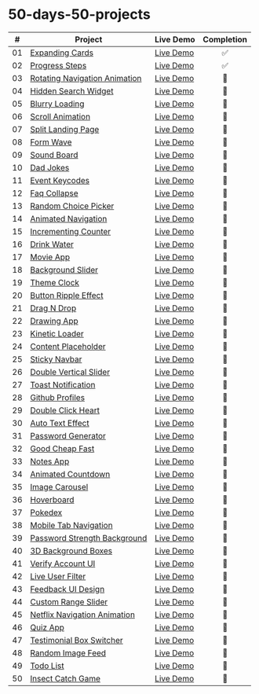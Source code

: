 # 50-days-50-projects

|  #  | Project                                                                                                                     | Live Demo     | Completion                                                                    |
| :-: | --------------------------------------------------------------------------------------------------------------------------- | --------------------------------------------------------------------------------- | :----------------------: |
| 01  | [Expanding Cards](https://github.com/lvSojen/50-days-50-projects/tree/main/day1) | [Live Demo](https://lvsojen.github.io/50-days-50-projects/day1/) | ✅ |
| 02  | [Progress Steps](https://github.com/lvSojen/50-days-50-projects/tree/main/day2) | [Live Demo](https://lvsojen.github.io/50-days-50-projects/day2/) | ✅ |
| 03  | [Rotating Navigation Animation](https://github.com/lvSojen/50-days-50-projects/tree/main/day3) | [Live Demo](https://lvsojen.github.io/50-days-50-projects/day3/) | 🚧 |
| 04  | [Hidden Search Widget](https://github.com/lvSojen/50-days-50-projects/tree/main/day4) | [Live Demo](https://lvsojen.github.io/50-days-50-projects/day4/) | 🚧 |
| 05  | [Blurry Loading](https://github.com/lvSojen/50-days-50-projects/tree/main/day5) | [Live Demo](https://lvsojen.github.io/50-days-50-projects/day5/) | 🚧 |
| 06  | [Scroll Animation](https://github.com/lvSojen/50-days-50-projects/tree/main/day6) | [Live Demo](https://lvsojen.github.io/50-days-50-projects/day6/) | 🚧 |
| 07  | [Split Landing Page](https://github.com/lvSojen/50-days-50-projects/tree/main/day7) | [Live Demo](https://lvsojen.github.io/50-days-50-projects/day7/) | 🚧 |
| 08  | [Form Wave](https://github.com/lvSojen/50-days-50-projects/tree/main/day8) | [Live Demo](https://lvsojen.github.io/50-days-50-projects/day8/) | 🚧 |
| 09  | [Sound Board](https://github.com/lvSojen/50-days-50-projects/tree/main/day9) | [Live Demo](https://lvsojen.github.io/50-days-50-projects/day9/) | 🚧 |
| 10  | [Dad Jokes](https://github.com/lvSojen/50-days-50-projects/tree/main/day10) | [Live Demo](https://lvsojen.github.io/50-days-50-projects/day10/) | 🚧 |
| 11  | [Event Keycodes](https://github.com/lvSojen/50-days-50-projects/tree/main/day11) | [Live Demo](https://lvsojen.github.io/50-days-50-projects/day11/) | 🚧 |
| 12  | [Faq Collapse](https://github.com/lvSojen/50-days-50-projects/tree/main/day12) | [Live Demo](https://lvsojen.github.io/50-days-50-projects/day12/) | 🚧 |
| 13  | [Random Choice Picker](https://github.com/lvSojen/50-days-50-projects/tree/main/day13) | [Live Demo](https://lvsojen.github.io/50-days-50-projects/day13/) | 🚧 |
| 14  | [Animated Navigation](https://github.com/lvSojen/50-days-50-projects/tree/main/day14) | [Live Demo](https://lvsojen.github.io/50-days-50-projects/day14/) | 🚧 |
| 15  | [Incrementing Counter](https://github.com/lvSojen/50-days-50-projects/tree/main/day15) | [Live Demo](https://lvsojen.github.io/50-days-50-projects/day15/) | 🚧 |
| 16  | [Drink Water](https://github.com/lvSojen/50-days-50-projects/tree/main/day16) | [Live Demo](https://lvsojen.github.io/50-days-50-projects/day16/) | 🚧 |
| 17  | [Movie App](https://github.com/lvSojen/50-days-50-projects/tree/main/day17) | [Live Demo](https://lvsojen.github.io/50-days-50-projects/day17/) | 🚧 |
| 18  | [Background Slider](https://github.com/lvSojen/50-days-50-projects/tree/main/day18) | [Live Demo](https://lvsojen.github.io/50-days-50-projects/day18/) | 🚧 |
| 19  | [Theme Clock](https://github.com/lvSojen/50-days-50-projects/tree/main/day19) | [Live Demo](https://lvsojen.github.io/50-days-50-projects/day19/) | 🚧 |
| 20  | [Button Ripple Effect](https://github.com/lvSojen/50-days-50-projects/tree/main/day20) | [Live Demo](https://lvsojen.github.io/50-days-50-projects/day20/) | 🚧 |
| 21  | [Drag N Drop](https://github.com/lvSojen/50-days-50-projects/tree/main/day21) | [Live Demo](https://lvsojen.github.io/50-days-50-projects/day21/) | 🚧 |
| 22  | [Drawing App](https://github.com/lvSojen/50-days-50-projects/tree/main/day22) | [Live Demo](https://lvsojen.github.io/50-days-50-projects/day22/) | 🚧 |
| 23  | [Kinetic Loader](https://github.com/lvSojen/50-days-50-projects/tree/main/day23) | [Live Demo](https://lvsojen.github.io/50-days-50-projects/day23/) | 🚧 |
| 24  | [Content Placeholder](https://github.com/lvSojen/50-days-50-projects/tree/main/day24) | [Live Demo](https://lvsojen.github.io/50-days-50-projects/day24/) | 🚧 |
| 25  | [Sticky Navbar](https://github.com/lvSojen/50-days-50-projects/tree/main/day25) | [Live Demo](https://lvsojen.github.io/50-days-50-projects/day25/) | 🚧 |
| 26  | [Double Vertical Slider](https://github.com/lvSojen/50-days-50-projects/tree/main/day26) | [Live Demo](https://lvsojen.github.io/50-days-50-projects/day26/) | 🚧 |
| 27  | [Toast Notification](https://github.com/lvSojen/50-days-50-projects/tree/main/day27) | [Live Demo](https://lvsojen.github.io/50-days-50-projects/day27/) | 🚧 |
| 28  | [Github Profiles](https://github.com/lvSojen/50-days-50-projects/tree/main/day28) | [Live Demo](https://lvsojen.github.io/50-days-50-projects/day28/) | 🚧 |
| 29  | [Double Click Heart](https://github.com/lvSojen/50-days-50-projects/tree/main/day29) | [Live Demo](https://lvsojen.github.io/50-days-50-projects/day29/) | 🚧 |
| 30  | [Auto Text Effect](https://github.com/lvSojen/50-days-50-projects/tree/main/day30) | [Live Demo](https://lvsojen.github.io/50-days-50-projects/day30/) | 🚧 |
| 31  | [Password Generator](https://github.com/lvSojen/50-days-50-projects/tree/main/day31) | [Live Demo](https://lvsojen.github.io/50-days-50-projects/day31/) | 🚧 |
| 32  | [Good Cheap Fast](https://github.com/lvSojen/50-days-50-projects/tree/main/day32) | [Live Demo](https://lvsojen.github.io/50-days-50-projects/day32/) | 🚧 |
| 33  | [Notes App](https://github.com/lvSojen/50-days-50-projects/tree/main/day33) | [Live Demo](https://lvsojen.github.io/50-days-50-projects/day33/) | 🚧 |
| 34  | [Animated Countdown](https://github.com/lvSojen/50-days-50-projects/tree/main/day34) | [Live Demo](https://lvsojen.github.io/50-days-50-projects/day34/) | 🚧 |
| 35  | [Image Carousel](https://github.com/lvSojen/50-days-50-projects/tree/main/day35) | [Live Demo](https://lvsojen.github.io/50-days-50-projects/day35/) | 🚧 |
| 36  | [Hoverboard](https://github.com/lvSojen/50-days-50-projects/tree/main/day36) | [Live Demo](https://lvsojen.github.io/50-days-50-projects/day36/) | 🚧 |
| 37  | [Pokedex](https://github.com/lvSojen/50-days-50-projects/tree/main/day37) | [Live Demo](https://lvsojen.github.io/50-days-50-projects/day37/) | 🚧 |
| 38  | [Mobile Tab Navigation](https://github.com/lvSojen/50-days-50-projects/tree/main/day38) | [Live Demo](https://lvsojen.github.io/50-days-50-projects/day38/) | 🚧 |
| 39  | [Password Strength Background](https://github.com/lvSojen/50-days-50-projects/tree/main/day39) | [Live Demo](https://lvsojen.github.io/50-days-50-projects/day39/) | 🚧 |
| 40  | [3D Background Boxes](https://github.com/lvSojen/50-days-50-projects/tree/main/day40) | [Live Demo](https://lvsojen.github.io/50-days-50-projects/day40/) | 🚧 |
| 41  | [Verify Account UI](https://github.com/lvSojen/50-days-50-projects/tree/main/day41) | [Live Demo](https://lvsojen.github.io/50-days-50-projects/day41/) | 🚧 |
| 42  | [Live User Filter](https://github.com/lvSojen/50-days-50-projects/tree/main/day42) | [Live Demo](https://lvsojen.github.io/50-days-50-projects/day42/) | 🚧 |
| 43  | [Feedback UI Design](https://github.com/lvSojen/50-days-50-projects/tree/main/day43) | [Live Demo](https://lvsojen.github.io/50-days-50-projects/day43/) | 🚧 |
| 44  | [Custom Range Slider](https://github.com/lvSojen/50-days-50-projects/tree/main/day44) | [Live Demo](https://lvsojen.github.io/50-days-50-projects/day44/) | 🚧 |
| 45  | [Netflix Navigation Animation](https://github.com/lvSojen/50-days-50-projects/tree/main/day45) | [Live Demo](https://lvsojen.github.io/50-days-50-projects/day45/) | 🚧 |
| 46  | [Quiz App](https://github.com/lvSojen/50-days-50-projects/tree/main/day46) | [Live Demo](https://lvsojen.github.io/50-days-50-projects/day46/) | 🚧 |
| 47  | [Testimonial Box Switcher](https://github.com/lvSojen/50-days-50-projects/tree/main/day47) | [Live Demo](https://lvsojen.github.io/50-days-50-projects/day47/) | 🚧 |
| 48  | [Random Image Feed](https://github.com/lvSojen/50-days-50-projects/tree/main/day48) | [Live Demo](https://lvsojen.github.io/50-days-50-projects/day48/) | 🚧 |
| 49  | [Todo List](https://github.com/lvSojen/50-days-50-projects/tree/main/day49) | [Live Demo](https://lvsojen.github.io/50-days-50-projects/day49/) | 🚧 |
| 50  | [Insect Catch Game](https://github.com/lvSojen/50-days-50-projects/tree/main/day50) | [Live Demo](https://lvsojen.github.io/50-days-50-projects/day50/) | 🚧 |





